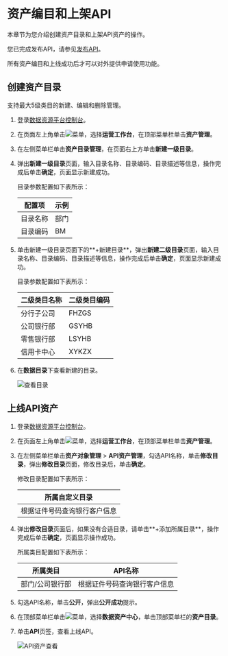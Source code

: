 # 资产编目和上架API

本章节为您介绍创建资产目录和上架API资产的操作。

您已完成发布API，请参见[发布API](/cn.zh-CN/最佳实践/资产运营与管理/API资产运营与管理/发布API.md)。

所有资产编目和上线成功后才可以对外提供申请使用功能。

## 创建资产目录

支持最大5级类目的新建、编辑和删除管理。

1.  登录[数据资源平台控制台](https://dataq.console.aliyun.com)。

2.  在页面左上角单击![菜单](https://static-aliyun-doc.oss-accelerate.aliyuncs.com/assets/img/zh-CN/6504337061/p188771.png)，选择**运营工作台**，在顶部菜单栏单击**资产管理**。

3.  在左侧菜单栏单击**资产目录管理**，在页面右上方单击**新建一级目录**。

4.  弹出**新建一级目录**页面，输入目录名称、目录编码、目录描述等信息，操作完成后单击**确定**，页面显示新建成功。

    目录参数配置如下表所示：

    |配置项|示例|
    |---|--|
    |目录名称|部门|
    |目录编码|BM|

5.  单击新建一级目录页面下的**+新建目录**，弹出**新建二级目录**页面，输入目录名称、目录编码、目录描述等信息，操作完成后单击**确定**，页面显示新建成功。

    目录参数配置如下表所示：

    |二级类目名称|二级类目编码|
    |------|------|
    |分行子公司|FHZGS|
    |公司银行部|GSYHB|
    |零售银行部|LSYHB|
    |信用卡中心|XYKZX|

6.  在**数据目录**下查看新建的目录。

    ![查看目录](https://static-aliyun-doc.oss-accelerate.aliyuncs.com/assets/img/zh-CN/7788060161/p205118.png)


## 上线API资产

1.  登录[数据资源平台控制台](https://dataq.console.aliyun.com)。

2.  在页面左上角单击![菜单](https://static-aliyun-doc.oss-accelerate.aliyuncs.com/assets/img/zh-CN/6504337061/p188771.png)，选择**运营工作台**，在顶部菜单栏单击**资产管理**。

3.  在左侧菜单栏单击**资产对象管理** \> **API资产管理**，勾选API名称，单击**修改目录**，弹出**修改目录**页面，修改目录后，单击**确定**。

    修改目录配置如下表所示：

    |所属自定义目录|
    |-------|
    |根据证件号码查询银行客户信息|

4.  弹出**修改目录**页面后，如果没有合适目录，请单击**+添加所属目录**，操作完成后单击**确定**，页面显示操作成功。

    所属类目配置如下表所示：

    |所属类目|API名称|
    |----|-----|
    |部门/公司银行部|根据证件号码查询银行客户信息|

5.  勾选API名称，单击**公开**，弹出**公开成功**提示。

6.  在顶部菜单栏单击![菜单](https://static-aliyun-doc.oss-accelerate.aliyuncs.com/assets/img/zh-CN/6504337061/p188771.png)，选择**数据资产中心**，单击顶部菜单栏的**资产目录**。

7.  单击**API**页签，查看上线API。

    ![API资产查看](https://static-aliyun-doc.oss-accelerate.aliyuncs.com/assets/img/zh-CN/7788060161/p205173.png)


